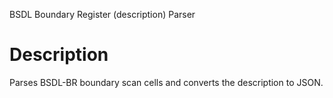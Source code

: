 
BSDL Boundary Register (description) Parser

# Description

Parses BSDL-BR boundary scan cells and converts the description to JSON.
